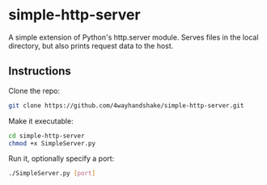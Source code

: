 # simple-http-server
A simple extension of Python's http.server module. Serves files in the local directory, but also prints request data to the host.

## Instructions

Clone the repo:
```bash
git clone https://github.com/4wayhandshake/simple-http-server.git
```

Make it executable:
```bash
cd simple-http-server
chmod +x SimpleServer.py
```

Run it, optionally specify a port:
```bash
./SimpleServer.py [port]
```

